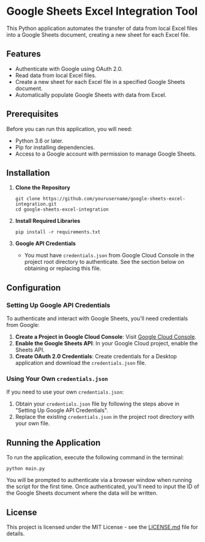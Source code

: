 # Google Sheets Excel Integration Tool

This Python application automates the transfer of data from local Excel files into a Google Sheets document, creating a new sheet for each Excel file.

## Features

- Authenticate with Google using OAuth 2.0.
- Read data from local Excel files.
- Create a new sheet for each Excel file in a specified Google Sheets document.
- Automatically populate Google Sheets with data from Excel.

## Prerequisites

Before you can run this application, you will need:
- Python 3.6 or later.
- Pip for installing dependencies.
- Access to a Google account with permission to manage Google Sheets.

## Installation

1. **Clone the Repository**
   ```
   git clone https://github.com/yourusername/google-sheets-excel-integration.git
   cd google-sheets-excel-integration
   ```

2. **Install Required Libraries**
   ```
   pip install -r requirements.txt
   ```

3. **Google API Credentials**
   - You must have `credentials.json` from Google Cloud Console in the project root directory to authenticate. See the section below on obtaining or replacing this file.

## Configuration

### Setting Up Google API Credentials
To authenticate and interact with Google Sheets, you'll need credentials from Google:

1. **Create a Project in Google Cloud Console**: Visit [Google Cloud Console](https://console.developers.google.com/).
2. **Enable the Google Sheets API**: In your Google Cloud project, enable the Sheets API.
3. **Create OAuth 2.0 Credentials**: Create credentials for a Desktop application and download the `credentials.json` file.

### Using Your Own `credentials.json`
If you need to use your own `credentials.json`:

1. Obtain your `credentials.json` file by following the steps above in "Setting Up Google API Credentials".
2. Replace the existing `credentials.json` in the project root directory with your own file.

## Running the Application

To run the application, execute the following command in the terminal:
```
python main.py
```

You will be prompted to authenticate via a browser window when running the script for the first time. Once authenticated, you'll need to input the ID of the Google Sheets document where the data will be written.

## License

This project is licensed under the MIT License - see the [LICENSE.md](LICENSE) file for details.

